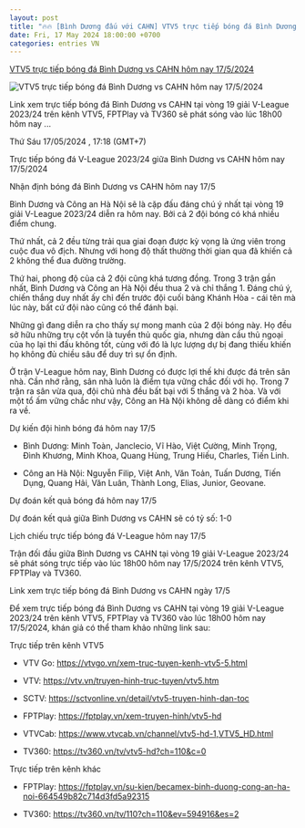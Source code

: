 ```yaml
---
layout: post
title: "🔥🔥 [Bình Dương đấu với CAHN] VTV5 trực tiếp bóng đá Bình Dương vs CAHN hôm nay 17/5/2024"
date: Fri, 17 May 2024 18:00:00 +0700
categories: entries VN
---
```

[VTV5 trực tiếp bóng đá Bình Dương vs CAHN hôm nay 17/5/2024](https://nongnghiep.vn/truc-tiep-binh-duong-vs-cahn-giai-v-league-2023-24-tren-vtv5-hom-nay-17-5-2024-d386448.html)

![VTV5 trực tiếp bóng đá Bình Dương vs CAHN hôm nay 17/5/2024](https://t.ex-cdn.com/nongnghiep.vn/resize/540x303/files/content/2024/05/17/truc-tiep-bong-da-binh-duong-vs-cahn-17-5-171323_145-171852.jpg)

Link xem trực tiếp bóng đá Bình Dương vs CAHN tại vòng 19 giải V-League 2023/24 trên kênh VTV5, FPTPlay và TV360 sẽ phát sóng vào lúc 18h00 hôm nay ...

Thứ Sáu 17/05/2024 , 17:18 (GMT+7)

Trực tiếp bóng đá V-League 2023/24 giữa Bình Dương vs CAHN hôm nay 17/5/2024

Nhận định bóng đá Bình Dương vs CAHN hôm nay 17/5

Bình Dương và Công an Hà Nội sẽ là cặp đấu đáng chú ý nhất tại vòng 19 giải V-League 2023/24 diễn ra hôm nay. Bởi cả 2 đội bóng có khá nhiều điểm chung.

Thứ nhất, cả 2 đều từng trải qua giai đoạn được kỳ vọng là ứng viên trong cuộc đua vô địch. Nhưng với hong độ thất thường thời gian qua đã khiến cả 2 không thể đua đường trường.

Thứ hai, phong độ của cả 2 đội cũng khá tương đồng. Trong 3 trận gần nhất, Bình Dương và Công an Hà Nội đều thua 2 và chỉ thắng 1. Đáng chú ý, chiến thắng duy nhất ấy chỉ đến trước đội cuối bảng Khánh Hòa - cái tên mà lúc này, bất cứ đội nào cũng có thể đánh bại.

Những gì đang diễn ra cho thấy sự mong manh của 2 đội bóng này. Họ đều sở hữu những trụ cột vốn là tuyển thủ quốc gia, nhưng dàn cầu thủ ngoại của họ lại thi đấu không tốt, cùng với đó là lực lượng dự bị đang thiếu khiến họ không đủ chiều sâu để duy trì sự ổn định.

Ở trận V-League hôm nay, Bình Dương có được lợi thế khi được đá trên sân nhà. Cần nhớ rằng, sân nhà luôn là điểm tựa vững chắc đối với họ. Trong 7 trận ra sân vừa qua, đội chủ nhà đều bất bại với 5 thắng và 2 hòa. Và với một tổ ấm vững chắc như vậy, Công an Hà Nội không dễ dàng có điểm khi ra về.

Dự kiến đội hình bóng đá hôm nay 17/5

- Bình Dương: Minh Toàn, Janclecio, Vĩ Hào, Việt Cường, Minh Trọng, Đình Khương, Minh Khoa, Quang Hùng, Trung Hiếu, Charles, Tiến Linh.

- Công an Hà Nội: Nguyễn Filip, Việt Anh, Văn Toản, Tuấn Dương, Tiến Dụng, Quang Hải, Văn Luân, Thành Long, Elias, Junior, Geovane.

Dự đoán kết quả bóng đá hôm nay 17/5

Dự đoán kết quả giữa Bình Dương vs CAHN sẽ có tỷ số: 1-0

Lịch chiếu trực tiếp bóng đá V-League hôm nay 17/5

Trận đối đầu giữa Bình Dương vs CAHN tại vòng 19 giải V-League 2023/24 sẽ phát sóng trực tiếp vào lúc 18h00 hôm nay 17/5/2024 trên kênh VTV5, FPTPlay và TV360.

Link xem trực tiếp bóng đá Bình Dương vs CAHN ngày 17/5

Để xem trực tiếp bóng đá Bình Dương vs CAHN tại vòng 19 giải V-League 2023/24 trên kênh VTV5, FPTPlay và TV360 vào lúc 18h00 hôm nay 17/5/2024, khán giả có thể tham khảo những link sau:

Trực tiếp trên kênh VTV5

- VTV Go: https://vtvgo.vn/xem-truc-tuyen-kenh-vtv5-5.html

- VTV: https://vtv.vn/truyen-hinh-truc-tuyen/vtv5.htm

- SCTV: https://sctvonline.vn/detail/vtv5-truyen-hinh-dan-toc

- FPTPlay: https://fptplay.vn/xem-truyen-hinh/vtv5-hd

- VTVCab: https://www.vtvcab.vn/channel/vtv5-hd-1,VTV5_HD.html

- TV360: https://tv360.vn/tv/vtv5-hd?ch=110&c=0

Trực tiếp trên kênh khác

- FPTPlay: https://fptplay.vn/su-kien/becamex-binh-duong-cong-an-ha-noi-664549b82c714d3fd5a92315

- TV360: https://tv360.vn/tv/110?ch=110&ev=594916&es=2

